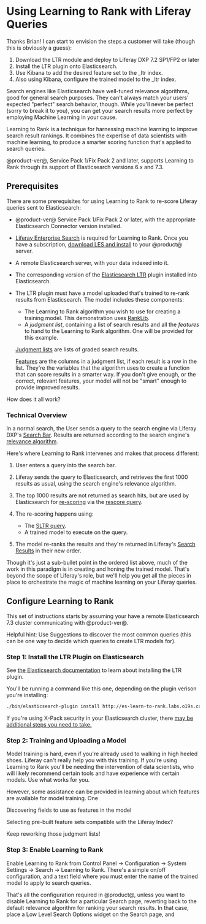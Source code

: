# Using Learning to Rank with Liferay Queries

Thanks Brian! I can start to envision the steps a customer will take (though this is obviously a guess):
1.  Download the LTR module and deploy to Liferay DXP 7.2 SP1/FP2 or later
2.  Install the LTR plugin onto Elasticsearch.
3.  Use Kibana to add the desired feature set to the \_ltr index.
4.  Also using Kibana, configure the trained model to the \_ltr index.

Search engines like Elasticsearch have well-tuned relevance algorithms, good for
general search purposes. They can't always match your users' expected "perfect"
search behavior, though. While you'll never be perfect (sorry to break it to you),
you can get your search results more perfect by employing Machine Learning in
your cause. 

Learning to Rank is a technique for harnessing machine learning to improve
search result rankings. It combines the expertise of data scientists with
machine learning, to produce a smarter scoring function that's applied to search
queries.

@product-ver@, Service Pack 1/Fix Pack 2 and later, supports Learning to Rank
through its support of Elasticsearch versions 6.x and 7.3.

<!-- Not sure about this yet
| **Result Rankings Cannot be Used with Learning to Rank:** In @product-ver@,
| Service Pack 1/Fix Pack 2, new search tuning features were added: [Synonym
| Sets](/docs/7-2/user/-/knowledge_base/u/synonym-sets) and [Result
| Rankings](/docs/7-2/user/-/knowledge_base/u/result-rankings). Result Rankings
| cannot be used with Learning to Rank.
-->

## Prerequisites 

There are some prerequisites for using Learning to Rank to re-score Liferay
queries sent to Elasticsearch:

- @product-ver@ Service Pack 1/Fix Pack 2 or later, with the appropriate
    Elasticsearch Connector version installed.

- [Liferay Enterprise
    Search](https://help.liferay.com/hc/en-us/articles/360014400932) is required
    for Learning to Rank. Once you have a subscription, [download LES and
    install](/docs/7-2/user/-/knowledge_base/u/installing-apps-manually#installing-apps-manually)
    to your @product@ server.

- A remote Elasticsearch server, with your data indexed into it.

- The corresponding version of the [Elasticsearch LTR](https://github.com/o19s/elasticsearch-learning-to-rank) plugin installed into Elasticsearch.

- The LTR plugin must have a model uploaded that's trained to re-rank results
    from Elasticsearch. The model includes these components:

    - The Learning to Rank algorithm you wish to use for creating a training
        model. This demonstration uses
        [RankLib](https://sourceforge.net/p/lemur/wiki/RankLib/).
    - A _judgment list_, containing a list of search results and all the
        _features_ to hand to the Learning to Rank algorithm. One will be
        provided for this example.

    [Judgment lists](https://elasticsearch-learning-to-rank.readthedocs.io/en/latest/core-concepts.html#judgments-expression-of-the-ideal-ordering)
    are lists of graded search results.

    [Features](https://elasticsearch-learning-to-rank.readthedocs.io/en/latest/core-concepts.html#features-the-raw-material-of-relevance) 
    are the columns in a judgment list, if each result is a row in the list.
    They're the variables that the algorithm uses to create a function that can
    score results in a smarter way. If you don't give enough, or the correct,
    relevant features, your model will not be "smart" enough to provide improved
    results.

How does it all work?

### Technical Overview

In a normal search, the User sends a query to the search engine via Liferay
DXP's [Search Bar](LINK). Results are returned according to the search engine's
[relevance algorithm](LINK).

Here's where Learning to Rank intervenes and makes that process different:

1.  User enters a query into the search bar.

2.  Liferay sends the query to Elasticsearch, and retrieves the first 1000
    results as usual, using the search engine's relevance algorithm. 

3.  The top 1000 results are not returned as search hits, but are used by Elasticsearch for [re-scoring](https://www.elastic.co/guide/en/elasticsearch/reference/7.3/search-request-body.html#request-body-search-rescore) via the [rescore query](https://elasticsearch-learning-to-rank.readthedocs.io/en/latest/searching-with-your-model.html#rescore-top-n-with-sltr).

4.  The re-scoring happens using:

    - The [SLTR query](https://elasticsearch-learning-to-rank.readthedocs.io/en/latest/logging-features.html#sltr-query).
    - A trained model to execute on the query.

5.  The model re-ranks the results and they're returned in Liferay's [Search
    Results](LINK) in their new order.

Though it's just a sub-bullet point in the ordered list above, much of the work
in this paradigm is in creating and honing the trained model. That's beyond the
scope of Liferay's role, but we'll help you get all the pieces in place to
orchestrate the magic of machine learning on your Liferay queries.

## Configure Learning to Rank

This set of instructions starts by assuming your have a remote Elasticsearch 7.3
cluster communicating with @product-ver@.

Helpful hint: Use Suggestions to discover the most common queries (this can be
one way to decide which queries to create LTR models for).

### Step 1: Install the LTR Plugin on Elasticsearch

See 
[the Elasticsearch documentation](https://elasticsearch-learning-to-rank.readthedocs.io/en/latest/#installing)
to learn about installing the LTR plugin.

You'll be running a command like this one, depending on the plugin verison
you're installing:

```sh
./bin/elasticsearch-plugin install http://es-learn-to-rank.labs.o19s.com/ltr-1.1.0-es6.5.4.zip
```

If you're using X-Pack security in your Elasticsearch cluster, there 
[may be additional steps you need to take.](https://elasticsearch-learning-to-rank.readthedocs.io/en/latest/x-pack.html)

### Step 2: Training and Uploading a Model

Model training is hard, even if you're already used to walking in high heeled
shoes. Liferay can't really help you with this training. If you're using
Learning to Rank you'll be needing the intervention of data scientists, who will
likely recommend certain tools and have experience with certain models. Use what
works for you.

However, some assistance can be provided in learning about which features are
available for model training. One 

Discovering fields to use as features in the model

Selecting pre-built feature sets compatible with the Liferay Index? 

Keep reworking those judgment lists!

### Step 3: Enable Learning to Rank

Enable Learning to Rank from Control Panel &rarr; Configuration &rarr; System
Settings &rarr; Search &rarr; Learning to Rank. There's a simple on/off
configuration, and a text field where you must enter the name of the trained
model to apply to search queries.

That's all the configuration required in @product@, unless you want to disable
Learning to Rank for a particular Search page, reverting back to the default
relevance algorithm for ranking your search results. In that case, place a Low
Level Search Options widget on the Search page, and 
